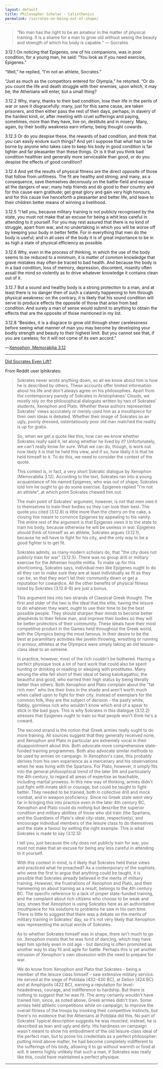 ```yaml
---
layout: default
title: Philosopher Scholar - Calisthenics
permalink: /socrates-on-being-out-of-shape/
---
```


> “No man has the right to be an amateur in the matter of physical training. It is a shame for a man to grow old without seeing the beauty and strength of which his body is capable.”
― Socrates

3.12.1 On noticing that Epigenes, one of his companions, was in poor condition, for a young man, he said: “You look as if you need exercise, Epigenes.”

“Well,” he replied, “I'm not an athlete, Socrates.”

“Just as much as the competitors entered for Olympia,” he retorted. “Or do you count the life and death struggle with their enemies, upon which, it may be, the Athenians will enter, but a small thing?

3.12.2 Why, many, thanks to their bad condition, lose their life in the perils of war or save it disgracefully: many, just for this same cause, are taken prisoners, and then either pass the rest of their days, perhaps, in slavery of the hardest kind, or, after meeting with cruel sufferings and paying, sometimes, more than they have, live on, destitute and in misery. Many, again, by their bodily weakness earn infamy, being thought cowards.

3.12.3 Or do you despise these, the rewards of bad condition, and think that you can easily endure such things? And yet I suppose that what has to be borne by anyone who takes care to keep his body in good condition is far lighter and far pleasanter than these things. Or is it that you think bad condition healthier and generally more serviceable than good, or do you despise the effects of good condition?

3.12.4 And yet the results of physical fitness are the direct opposite of those that follow from unfitness. The fit are healthy and strong; and many, as a consequence, save themselves decorously on the battle-field and escape all the dangers of war; many help friends and do good to their country and for this cause earn gratitude; get great glory and gain very high honours, and for this cause live henceforth a pleasanter and better life, and leave to their children better means of winning a livelihood.

3.12.5 “I tell you, because military training is not publicly recognised by the state, you must not make that an excuse for being a whit less careful in attending to it yourself. For you may rest assured that there is no kind of struggle, apart from war, and no undertaking in which you will be worse off by keeping your body in better fettle. For in everything that men do the body is useful; and in all uses of the body it is of great importance to be in as high a state of physical efficiency as possible.

3.12.6 Why, even in the process of thinking, in which the use of the body seems to be reduced to a minimum, it is matter of common knowledge that grave mistakes may often be traced to bad health. And because the body is in a bad condition, loss of memory, depression, discontent, insanity often assail the mind so violently as to drive whatever knowledge it contains clean out of it.

3.12.7 But a sound and healthy body is a strong protection to a man, and at least there is no danger then of such a calamity happening to him through physical weakness: on the contrary, it is likely that his sound condition will serve to produce effects the opposite of those that arise from bad condition. And surely a man of sense would submit to anything to obtain the effects that are the opposite of those mentioned in my list.

3.12.8 “Besides, it is a disgrace to grow old through sheer carelessness before seeing what manner of man you may become by developing your bodily strength and beauty to their highest limit. But you cannot see that, if you are careless; for it will not come of its own accord.”

―[Xenophon, Memorabilia 3.12](http://perseus.uchicago.edu/perseus-cgi/citequery3.pl?dbname=GreekFeb2011&getid=1&query=Xen.%20Mem.%203.12)

* * *

[Did Socrates Even Lift?](https://www.reddit.com/r/AskHistorians/comments/5hcclh/did_socrates_even_lift/dazuvb7/)

From Reddit user Iphikrates:

> Sokrates never wrote anything down, so all we know about him is how he is described by others. These accounts offer limited information about his life and don't always agree on his philosophies. Apart from the contemporary parody of Sokrates in Aristophanes' Clouds, we mostly rely on the philosophical dialogues written by two of Sokrates' students, Xenophon and Plato. Whether these authors represented Sokrates' views accurately or merely used him as a mouthpiece for their own ideas is debated. Whether their image of Sokrates as an ugly, poorly dressed, ostentatiously poor old man matched the reality is up for grabs.
>
> So, when we get a quote like this, how can we know whether Sokrates really said it, let along whether he lived by it? Unfortunately, we can't really know for sure. What we can do, though, is work out how likely it is that he held this view, and if so, how likely it is that he held himself to it. To do this, we need to consider the context of the quote.
>
> This context is, in fact, a very short Sokratic dialogue by Xenophon (Memorabilia 3.12). According to the text, Sokrates ran into a young acquaintance of his named Epigenes, who was out of shape; Sokrates told him he ought to go do some exercise. Epigenes replied "I'm not an athlete", at which point Sokrates chewed him out.
>
> The main point of Sokrates' argument, however, is not that men owe it to themselves to train their bodies so they can look their best. The quote you cited (3.12.8) is little more than the cherry on the cake, a closing line meant to convince Epigenes by appealing to his vanity. The entire rest of the argument is that Epigenes owes it to the state to train his body, because otherwise he will be useless in war. Epigenes should think of himself as an athlete, Sokrates argues (3.12.1), because he will have to fight for his city, and the only way to be a good fighter is to get fit.
>
> Sokrates admits, as many modern scholars do, that "the city does not publicly train for war" (3.12.5). There was no group drill or military exercise for the Athenian hoplite militia. To make up for this shortcoming, Sokrates says, individual men like Epigenes ought to do all they can to make sure they are at least individually as fit as they can be, so that they won't let their community down or get a reputation for cowardice. All the other benefits of physical fitness listed by Sokrates (3.12.6-8) are just a bonus.
>
> This argument ties into two strands of Classical Greek thought. The first and older of the two is the ideal that the elite, having the leisure to do whatever they want, ought to use their time to be the best possible people. They should sharpen their minds to become better shepherds to their fellow man, and improve their bodies so they will be better protectors of their community. These ideals have their most competitive product in the Games held throughout the Greek world, with the Olympics being the most famous. In their desire to be the best at paramilitary activities like javelin throwing, wrestling or running in armour, athletes at the Olympics were simply taking an old leisure-class ideal to an extreme.
>
> In practice, however, most of the rich couldn't be bothered. Having a perfect physique took a lot of hard work that could also be spent hunting or drinking or reading or sleeping with prostitutes. Many among the elite fell short of their ideal of being kaloikagathoi, the beautiful and good, who earned their high status by being literally better than others. Both Xenophon and Plato complain about the "fat rich men" who live their lives in the shade and aren't worth much when called upon to fight for their city. Instead of exemplars for the common folk, they are the subject of derision - the pasty white, flabby, gormless rich who wouldn't know which end of a spear to stick in the bad guys. This is why Sokrates in this dialogue (3.12.2) stresses that Epigenes ought to train so that people won't think he's a coward.
>
> The second strand is the notion that Greek armies really ought to do more training. All sources suggest that they generally received none, and Xenophon and Plato in particular are extremely vocal in their disappointment about this. Both advocate more comprehensive state-funded training programmes. Both also advocate similar methods to be used by armies on campaign. In Xenophon's case, this probably derives from his own experience as a mercenary and his observations when he was living with the Spartans. For Plato, however, it simply fits into the general philosophical trend of the later 5th and particularly the 4th century, to regard all areas of expertise as teachable, including martial prowess. In this new way of thinking, armies didn't just fight with innate skill or courage, but could be taught to fight better. They needed to be trained, both in collective drill and mock combat, and in weapon proficiency. Since no Greek state went very far in bringing this into practice even in the later 4th century BC, Xenophon and Plato could do nothing but describe the superior condition and military abilities of those who did train (the Spartans, and the Guardians of Plato's ideal city-state, respectively), and encourage individual members of the leisure class to do themselves and the state a favour by setting the right example. This is what Sokrates is made to say (3.12.5):
>
> I tell you, just because the city does not publicly train for war, you must not make that an excuse for being any less careful in attending to it yourself.
>
> With this context in mind, is it likely that Sokrates held these views and practiced what he preached? As a contemporary of the sophists, who were the first to argue that anything could be taught, it is possible that Sokrates already believed in the merits of military training. However, the frustrations of Xenophon and Plato, and their hammering on about training as a result, belongs to the 4th century BC. The specific reference to a lack of proper state-funded training, and the complaint about rich citizens who choose to be weak and lazy, shows that Xenophon is using Sokrates here as an authoritative mouthpiece for his solutions to problems he saw in his own time. There is little to suggest that there was a debate on the merits of military training in Sokrates' day, so it's not very likely that Xenophon was representing the actual words of Sokrates.
>
> As to whether Sokrates himself was in shape, there isn't much to go on. Xenophon insists that he was fond of dancing, which may have kept him spritely even in old age - but dancing is often promoted as another way to stay fit and agile for battle. Perhaps this is yet another intrusion of Xenophon's own obsession with the need to prepare for war.
>
> We do know from Xenophon and Plato that Sokrates - being a member of the leisure class himself - saw extensive military service. He served at the siege of Potidaia (432-430 BC), at Delion (424 BC) and at Amphipolis (422 BC), earning a reputation for level-headedness, courage, and indifference to hardship. But there is nothing to suggest that he was fit. The army certainly wouldn't have trained him, since, as noted above, Greek armies didn't train. Some armies held athletic competitions while on campaign, to improve the overall fitness of the troops by invoking their competitive instincts, but there's no evidence that the Athenians at Potidaia did this. No part of Sokrates' typical description suggests he was muscled; instead, he is described as lean and ugly and dirty. His hardiness on campaign wasn't meant to show his embodiment of the old leisure-class ideal of the perfect man, but to prove his credentials as a perfect philosopher: putting mind above matter, he had become completely indifferent to the sufferings of his body, allowing it to go without warmth or food at will. It seems highly unlikely that such a man, if Sokrates was really like this, could have maintained a perfect physique.

* * *
